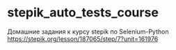# stepik_auto_tests_course
Домашние задания к курсу stepik по Selenium-Python
https://stepik.org/lesson/187065/step/7?unit=161976